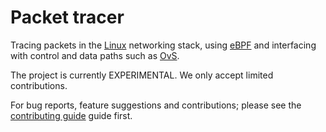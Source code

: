 # Packet tracer

Tracing packets in the [Linux](https://kernel.org) networking stack, using
[eBPF](https://ebpf.io) and interfacing with control and data paths such as
[OvS](https://www.openvswitch.org).

The project is currently EXPERIMENTAL. We only accept limited contributions.

For bug reports, feature suggestions and contributions; please see the
[contributing guide](CONTRIBUTING.md) guide first.
